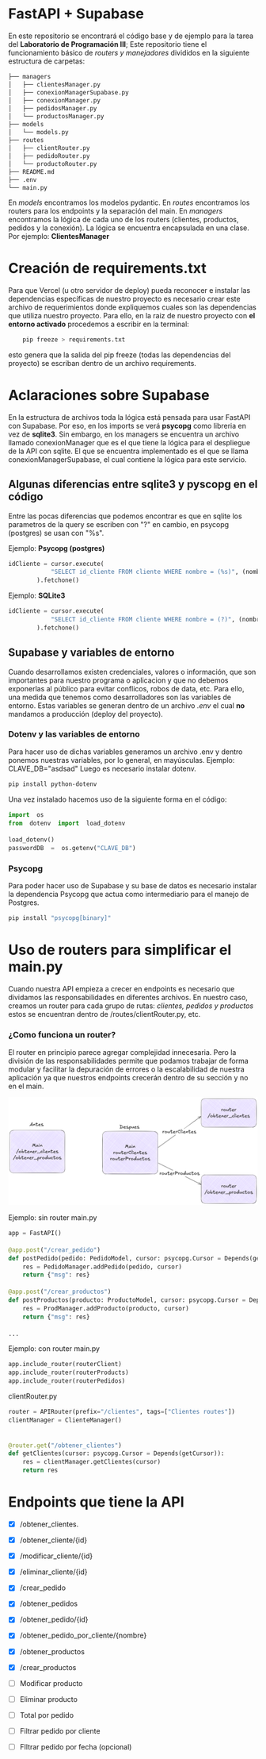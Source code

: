 # FastAPI + Supabase

En este repositorio se encontrará el código base y de ejemplo para la tarea del **Laboratorio de Programación III**; Este repositorio tiene el funcionamiento básico de _routers y manejadores_ divididos en la siguiente estructura de carpetas:

```
├── managers
│   ├── clientesManager.py
│   ├── conexionManagerSupabase.py
│   ├── conexionManager.py
│   ├── pedidosManager.py
│   └── productosManager.py
├── models
│   └── models.py
├── routes
│   ├── clientRouter.py
│   ├── pedidoRouter.py
│   └── productoRouter.py
├── README.md
├── .env
└── main.py
```

En _models_ encontramos los modelos pydantic.
En _routes_ encontramos los routers para los endpoints y la separación del main.
En _managers_ encontramos la lógica de cada uno de los routers (clientes, productos, pedidos y la conexión). La lógica se encuentra encapsulada en una clase. Por ejemplo: **ClientesManager**

# Creación de requirements.txt

Para que Vercel (u otro servidor de deploy) pueda reconocer e instalar las dependencias específicas de nuestro proyecto es necesario crear este archivo de requerimientos donde expliquemos cuales son las dependencias que utiliza nuestro proyecto. Para ello, en la raiz de nuestro proyecto con **el entorno activado** procedemos a escribir en la terminal:

```bash
    pip freeze > requirements.txt
```

esto genera que la salida del pip freeze (todas las dependencias del proyecto) se escriban dentro de un archivo requirements.

# Aclaraciones sobre Supabase

En la estructura de archivos toda la lógica está pensada para usar FastAPI con Supabase. Por eso, en los imports se verá **psycopg** como libreria en vez de **sqlite3**. Sin embargo, en los managers se encuentra un archivo llamado conexionManager que es el que tiene la lógica para el despliegue de la API con sqlite. El que se encuentra implementado es el que se llama conexionManagerSupabase, el cual contiene la lógica para este servicio.

## Algunas diferencias entre sqlite3 y pyscopg en el código

Entre las pocas diferencias que podemos encontrar es que en sqlite los parametros de la query se escriben con "?" en cambio, en psycopg (postgres) se usan con "%s".

Ejemplo: **Psycopg (postgres)**

```python
idCliente = cursor.execute(
            "SELECT id_cliente FROM cliente WHERE nombre = (%s)", (nombre,)
        ).fetchone()
```

Ejemplo: **SQLite3**

```python
idCliente = cursor.execute(
            "SELECT id_cliente FROM cliente WHERE nombre = (?)", (nombre,)
        ).fetchone()
```

## Supabase y variables de entorno

Cuando desarrollamos existen credenciales, valores o información, que son importantes para nuestro programa o aplicacion y que no debemos exponerlas al público para evitar conflicos, robos de data, etc. Para ello, una medida que tenemos como desarrolladores son las variables de entorno. Estas variables se generan dentro de un archivo _.env_ el cual **no** mandamos a producción (deploy del proyecto).

### Dotenv y las variables de entorno

Para hacer uso de dichas variables generamos un archivo .env y dentro ponemos nuestras variables, por lo general, en mayúsculas. Ejemplo: CLAVE_DB="asdsad"
Luego es necesario instalar dotenv.

```bash
pip install python-dotenv
```

Una vez instalado hacemos uso de la siguiente forma en el código:

```python
import  os
from  dotenv  import  load_dotenv

load_dotenv()
passwordDB  =  os.getenv("CLAVE_DB")
```

### Psycopg

Para poder hacer uso de Supabase y su base de datos es necesario instalar la dependencia Psycopg que actua como intermediario para el manejo de Postgres.

```bash
pip install "psycopg[binary]"
```

# Uso de routers para simplificar el main.py

Cuando nuestra API empieza a crecer en endpoints es necesario que dividamos las responsabilidades en diferentes archivos. En nuestro caso, creamos un router para cada grupo de rutas: _clientes, pedidos y productos_ estos se encuentran dentro de /routes/clientRouter.py, etc.

### **¿Como funciona un router**?

El router en principio parece agregar complejidad innecesaria. Pero la división de las responsabilidades permite que podamos trabajar de forma modular y facilitar la depuración de errores o la escalabilidad de nuestra aplicación ya que nuestros endpoints crecerán dentro de su sección y no en el main.

![alt text](src/image.png)

Ejemplo: sin router main.py

```python
app = FastAPI()

@app.post("/crear_pedido")
def postPedido(pedido: PedidoModel, cursor: psycopg.Cursor = Depends(getCursor)):
    res = PedidoManager.addPedido(pedido, cursor)
    return {"msg": res}

@app.post("/crear_productos")
def postProductos(producto: ProductoModel, cursor: psycopg.Cursor = Depends(getCursor)):
    res = ProdManager.addProducto(producto, cursor)
    return {"msg": res}

...
```

Ejemplo: con router main.py

```python
app.include_router(routerClient)
app.include_router(routerProducts)
app.include_router(routerPedidos)
```

clientRouter.py

```python
router = APIRouter(prefix="/clientes", tags=["Clientes routes"])
clientManager = ClienteManager()


@router.get("/obtener_clientes")
def getClientes(cursor: psycopg.Cursor = Depends(getCursor)):
    res = clientManager.getClientes(cursor)
    return res
```

# Endpoints que tiene la API

- [x] /obtener_clientes.
- [x] /obtener_cliente/{id}
- [x] /modificar_cliente/{id}
- [x] /eliminar_cliente/{id}
- [x] /crear_pedido
- [x] /obtener_pedidos
- [x] /obtener_pedido/{id}
- [x] /obtener_pedido_por_cliente/{nombre}
- [x] /obtener_productos
- [x] /crear_productos

- [ ] Modificar producto
- [ ] Eliminar producto
- [ ] Total por pedido
- [ ] Filtrar pedido por cliente
- [ ] FIltrar pedido por fecha (opcional)

